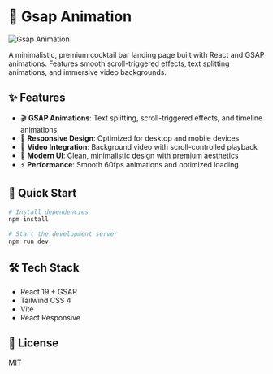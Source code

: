 # 🍹 Gsap Animation

![Gsap Animation](public/videos/gsap-animation-preview.gif)

A minimalistic, premium cocktail bar landing page built with React and GSAP animations. Features smooth scroll-triggered effects, text splitting animations, and immersive video backgrounds.

## ✨ Features

- 🎬 **GSAP Animations**: Text splitting, scroll-triggered effects, and timeline animations
- 📱 **Responsive Design**: Optimized for desktop and mobile devices
- 🎥 **Video Integration**: Background video with scroll-controlled playback
- 🎨 **Modern UI**: Clean, minimalistic design with premium aesthetics
- ⚡ **Performance**: Smooth 60fps animations and optimized loading

## 🚀 Quick Start

```bash
# Install dependencies
npm install

# Start the development server
npm run dev
```

## 🛠️ Tech Stack
- React 19 + GSAP
- Tailwind CSS 4
- Vite
- React Responsive

## 📄 License
MIT 
